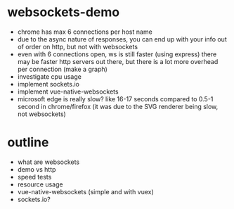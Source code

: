 # websockets-demo

- chrome has max 6 connections per host name
- due to the async nature of responses, you can end up with your info out of order on http, but not with websockets
- even with 6 connections open, ws is still faster (using express) there may be faster http servers out there, but
there is a lot more overhead per connection (make a graph)
- investigate cpu usage
- implement sockets.io
- implement vue-native-websockets
- microsoft edge is really slow? like 16-17 seconds compared to 0.5-1 second in chrome/firefox (it was due to the SVG renderer being slow, not websockets)

# outline
- what are websockets
- demo vs http
- speed tests
- resource usage
- vue-native-websockets (simple and with vuex)
- sockets.io?
